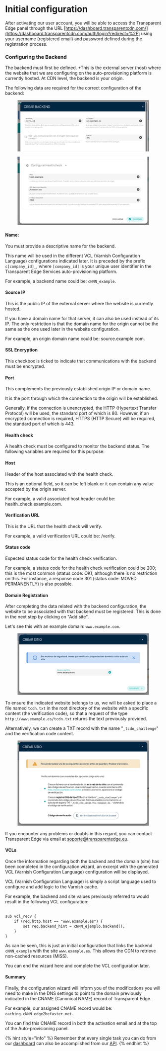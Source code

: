 # Initial configuration

After activating our user account, you will be able to access the Transparent Edge panel through the URL [https://dashboard.transparentcdn.com/](https://dashboard.transparentcdn.com/auth/login?redirect=%2F) using your username (registered email) and password defined during the registration process.

### Configuring the Backend

The backend must first be defined. +This is the external server (host) where the website that we are configuring on the auto-provisioning platform is currently hosted. At CDN level, the backend is your origin.

The following data are required for the correct configuration of the backend:

<figure><img src="../../../.gitbook/assets/image (38).png" alt=""><figcaption></figcaption></figure>

<figure><img src="../../../.gitbook/assets/image (46).png" alt=""><figcaption></figcaption></figure>

#### Name:

You must provide a descriptive name for the backend.&#x20;

This name will be used in the different VCL (Varnish Configuration Language) configurations indicated later. It is preceded by the prefix `c[company_id]_`, where `[company_id]` is your unique user identifier in the Transparent Edge Services auto-provisioning platform.&#x20;

For example, a backend name could be: `cNNN_example`.

#### Source IP

This is the public IP of the external server where the website is currently hosted.&#x20;

If you have a domain name for that server, it can also be used instead of its IP. The only restriction is that the domain name for the origin cannot be the same as the one used later in the website configuration.&#x20;

For example, an origin domain name could be: source.example.com.

#### SSL Encryption

This checkbox is ticked to indicate that communications with the backend must be encrypted.

#### Port

This complements the previously established origin IP or domain name.&#x20;

It is the port through which the connection to the origin will be established.&#x20;

Generally, if the connection is unencrypted, the HTTP (Hypertext Transfer Protocol) will be used, the standard port of which is 80. However, if an encrypted connection is required, HTTPS (HTTP Secure) will be required, the standard port of which is 443.

#### Health check

A health check must be configured to monitor the backend status. The following variables are required for this purpose:

#### Host

Header of the host associated with the health check.

This is an optional field, so it can be left blank or it can contain any value accepted by the origin server.

For example, a valid associated host header could be: health\_check.example.com.

#### Verification URL

This is the URL that the health check will verify.

For example, a valid verification URL could be: /verify.

#### Status code

Expected status code for the health check verification.

For example, a status code for the health check verification could be 200; this is the most common (status code: OK), although there is no restriction on this. For instance, a response code 301 (status code: MOVED PERMANENTLY) is also possible.

#### Domain Registration

After completing the data related with the backend configuration, the website to be associated with that backend must be registered. This is done in the next step by clicking on "Add site".

Let's see this with an example domain: `www.example.com`.

<figure><img src="../../../.gitbook/assets/image (10).png" alt=""><figcaption></figcaption></figure>

To ensure the indicated website belongs to us, we will be asked to place a file named `tcdn.txt` in the root directory of the website with a specific content (the verification code), so that a request of the type `http://www.example.es/tcdn.txt` returns the text previously provided.&#x20;

Alternatively, we can create a TXT record with the name "`_tcdn_challenge`" and the verification code content.

<figure><img src="../../../.gitbook/assets/image (16).png" alt=""><figcaption></figcaption></figure>

If you encounter any problems or doubts in this regard, you can contact Transparent Edge via email at [soporte@transparentedge.eu](mailto:soporte@transparentcdn.com).

#### VCLs

Once the information regarding both the backend and the domain (site) has been completed in the configuration wizard, an excerpt with the generated VCL (Varnish Configuration Language) configuration will be displayed.

VCL (Varnish Configuration Language) is simply a script language used to configure and add logic to the Varnish cache.

For example, the backend and site values previously referred to would result in the following VCL configuration:

```

sub vcl_recv {
    if (req.http.host == "www.example.es") {
        set req.backend_hint = cNNN_ejemplo.backend();
    }
}
```

As can be seen, this is just an initial configuration that links the backend `cNNN_example` with the site `www.example.es`. This allows the CDN to retrieve non-cached resources (MISS).

You can end the wizard here and complete the VCL configuration later.

#### Summary

Finally, the configuration wizard will inform you of the modifications you will need to make in the DNS settings to point to the domain previously indicated in the CNAME (Canonical NAME) record of Transparent Edge.

For example, our assigned CNAME record would be: `caching.cNNN.edge2befaster.net.`

You can find this CNAME record in both the activation email and at the top of the Auto-provisioning panel.

{% hint style="info" %}
Remember that every single task you can do from our [dashboard](https://dashboard.transparentcdn.com/) can also be accomplished from our [API](../../faq/glosario/api.md).
{% endhint %}
